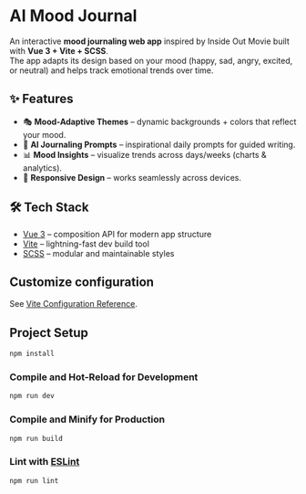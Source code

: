 # AI Mood Journal

An interactive **mood journaling web app** inspired by Inside Out Movie built with **Vue 3 + Vite + SCSS**.  
The app adapts its design based on your mood (happy, sad, angry, excited, or neutral) and helps track emotional trends over time.

## ✨ Features

- 🎭 **Mood-Adaptive Themes** – dynamic backgrounds + colors that reflect your mood.
- 📝 **AI Journaling Prompts** – inspirational daily prompts for guided writing.
- 📊 **Mood Insights** – visualize trends across days/weeks (charts & analytics).
- 📱 **Responsive Design** – works seamlessly across devices.

## 🛠️ Tech Stack

- [Vue 3](https://vuejs.org/) – composition API for modern app structure
- [Vite](https://vitejs.dev/) – lightning-fast dev build tool
- [SCSS](https://sass-lang.com/) – modular and maintainable styles

## Customize configuration

See [Vite Configuration Reference](https://vite.dev/config/).

## Project Setup

```sh
npm install
```

### Compile and Hot-Reload for Development

```sh
npm run dev
```

### Compile and Minify for Production

```sh
npm run build
```

### Lint with [ESLint](https://eslint.org/)

```sh
npm run lint
```
